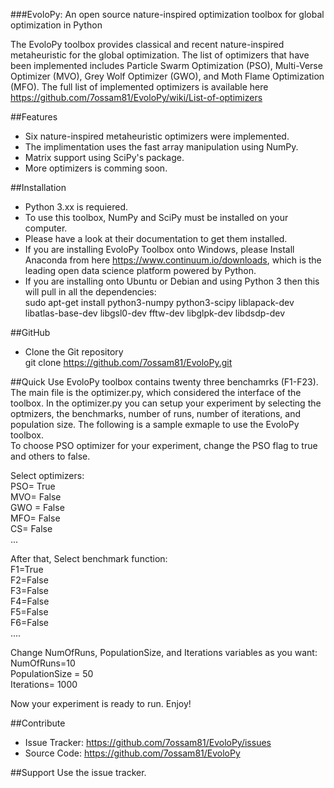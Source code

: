 ###EvoloPy: An open source nature-inspired optimization toolbox for global optimization in Python

The EvoloPy toolbox provides classical and recent nature-inspired metaheuristic for the global optimization. The list of optimizers that have been implemented includes Particle Swarm Optimization (PSO), Multi-Verse Optimizer (MVO), Grey Wolf Optimizer (GWO), and Moth Flame Optimization (MFO). The full list of implemented optimizers is available here https://github.com/7ossam81/EvoloPy/wiki/List-of-optimizers


##Features
- Six nature-inspired metaheuristic optimizers were implemented.
- The implimentation uses the fast array manipulation using NumPy.
- Matrix support using SciPy's package.
- More optimizers is comming soon.

##Installation
- Python 3.xx is requiered.
- To use this toolbox, NumPy and SciPy must be installed on your computer. 
- Please have a look at their documentation to get them installed.
- If you are installing EvoloPy Toolbox onto Windows, please Install Anaconda from here https://www.continuum.io/downloads, which is the leading open data science platform powered by Python.
- If you are installing onto Ubuntu or Debian and using Python 3 then this will pull in all the dependencies:  
sudo apt-get install python3-numpy python3-scipy liblapack-dev libatlas-base-dev libgsl0-dev fftw-dev libglpk-dev libdsdp-dev

##GitHub  
- Clone the Git repository  
git clone https://github.com/7ossam81/EvoloPy.git


##Quick Use
EvoloPy toolbox contains twenty three benchamrks (F1-F23). The main file is the optimizer.py, which considered the interface of the toolbox. In the optimizer.py you can setup your experiment by selecting the optmizers, the benchmarks, number of runs, number of iterations, and population size. 
The following is a sample exmaple to use the EvoloPy toolbox.  
To choose PSO optimizer for your experiment, change the PSO flag to true and others to false.  

Select optimizers:    
PSO= True  
MVO= False  
GWO = False  
MFO= False  
CS= False    
...

After that, Select benchmark function:  
F1=True  
F2=False  
F3=False  
F4=False  
F5=False  
F6=False  
....  

Change NumOfRuns, PopulationSize, and Iterations variables as you want:  
NumOfRuns=10  
PopulationSize = 50  
Iterations= 1000  

Now your experiment is ready to run. Enjoy!

##Contribute
- Issue Tracker: https://github.com/7ossam81/EvoloPy/issues  
- Source Code: https://github.com/7ossam81/EvoloPy

##Support
Use the issue tracker.


